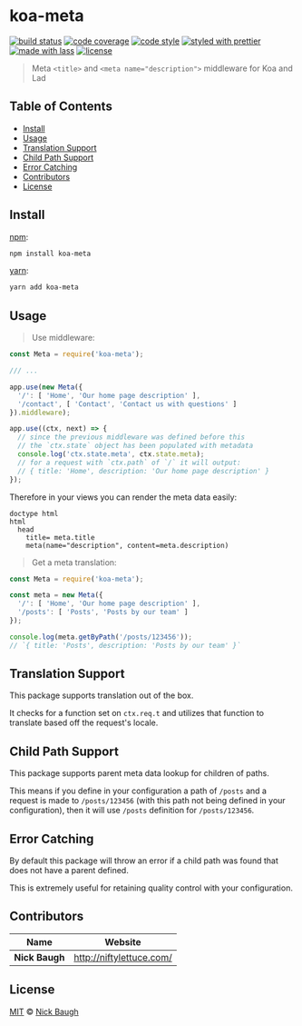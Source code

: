 # koa-meta

[![build status](https://img.shields.io/travis/ladjs/koa-meta.svg)](https://travis-ci.org/ladjs/koa-meta)
[![code coverage](https://img.shields.io/codecov/c/github/ladjs/koa-meta.svg)](https://codecov.io/gh/ladjs/koa-meta)
[![code style](https://img.shields.io/badge/code_style-XO-5ed9c7.svg)](https://github.com/sindresorhus/xo)
[![styled with prettier](https://img.shields.io/badge/styled_with-prettier-ff69b4.svg)](https://github.com/prettier/prettier)
[![made with lass](https://img.shields.io/badge/made_with-lass-95CC28.svg)](https://lass.js.org)
[![license](https://img.shields.io/github/license/ladjs/koa-meta.svg)](<>)

> Meta `<title>` and `<meta name="description">` middleware for Koa and Lad


## Table of Contents

* [Install](#install)
* [Usage](#usage)
* [Translation Support](#translation-support)
* [Child Path Support](#child-path-support)
* [Error Catching](#error-catching)
* [Contributors](#contributors)
* [License](#license)


## Install

[npm][]:

```sh
npm install koa-meta
```

[yarn][]:

```sh
yarn add koa-meta
```


## Usage

> Use middleware:

```js
const Meta = require('koa-meta');

/// ...

app.use(new Meta({
  '/': [ 'Home', 'Our home page description' ],
  '/contact', [ 'Contact', 'Contact us with questions' ]
}).middleware);

app.use((ctx, next) => {
  // since the previous middleware was defined before this
  // the `ctx.state` object has been populated with metadata
  console.log('ctx.state.meta', ctx.state.meta);
  // for a request with `ctx.path` of `/` it will output:
  // { title: 'Home', description: 'Our home page description' }
});
```

Therefore in your views you can render the meta data easily:

```pug
doctype html
html
  head
    title= meta.title
    meta(name="description", content=meta.description)
```

> Get a meta translation:

```js
const Meta = require('koa-meta');

const meta = new Meta({
  '/': [ 'Home', 'Our home page description' ],
  '/posts': [ 'Posts', 'Posts by our team' ]
});

console.log(meta.getByPath('/posts/123456'));
// `{ title: 'Posts', description: 'Posts by our team' }`
```


## Translation Support

This package supports translation out of the box.

It checks for a function set on `ctx.req.t` and utilizes that function to translate based off the request's locale.


## Child Path Support

This package supports parent meta data lookup for children of paths.

This means if you define in your configuration a path of `/posts` and a request is made to `/posts/123456` (with this path not being defined in your configuration), then it will use `/posts` definition for `/posts/123456`.


## Error Catching

By default this package will throw an error if a child path was found that does not have a parent defined.

This is extremely useful for retaining quality control with your configuration.


## Contributors

| Name           | Website                    |
| -------------- | -------------------------- |
| **Nick Baugh** | <http://niftylettuce.com/> |


## License

[MIT](LICENSE) © [Nick Baugh](http://niftylettuce.com/)


## 

[npm]: https://www.npmjs.com/

[yarn]: https://yarnpkg.com/
